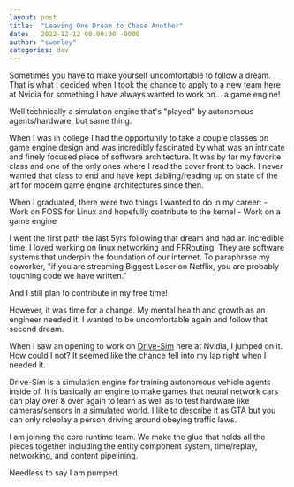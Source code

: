 ```yaml
---
layout: post
title:  "Leaving One Dream to Chase Another"
date:   2022-12-12 00:00:00 -0000
author: "sworley"
categories: dev
---
```


Sometimes you have to make yourself uncomfortable to follow a dream. That
is what I decided when I took the chance to apply to a new team
here at Nvidia for something I have always wanted to work on... a game engine!

Well technically a simulation engine that's "played" by autonomous agents/hardware, but
same thing.

When I was in college I had the opportunity to take a couple classes on game engine
design and was incredibly fascinated by what was an intricate
and finely focused piece of software architecture. It was by far my favorite class and one
of the only ones where I read the cover front to back. I never wanted that class to end
and have kept dabling/reading up on state of the art for modern game engine architectures
since then.

When I graduated, there were two things I wanted to do in my career:
	- Work on FOSS for Linux and hopefully contribute to the kernel
	- Work on a game engine

I went the first path the last 5yrs following that dream and had an incredible time. I loved
working on linux networking and FRRouting. They are software systems that underpin
the foundation of our internet. To paraphrase my coworker, "if you are streaming
Biggest Loser on Netflix, you are probably touching code we have written."

And I still plan to contribute in my free time!


However, it was time for a change. My mental health and growth as an engineer
needed it. I wanted to be uncomfortable again and follow that second dream.

When I saw an opening to work on [Drive-Sim](https://blogs.nvidia.com/blog/2021/04/12/nvidia-drive-sim-omniverse-early-access/) here
at Nvidia, I jumped on it. How could I not? It seemed like the chance fell into
my lap right when I needed it.


Drive-Sim is a simulation engine for training autonomous vehicle agents inside of.
It is basically an engine to make games that neural network cars can play over
& over again to learn as well as to test hardware like cameras/sensors in a
simulated world. I like to describe it as GTA but you can only roleplay a
person driving around obeying traffic laws.

I am joining the core runtime team. We make the glue that holds all the pieces
together including the entity component system, time/replay, networking, and
content pipelining.

Needless to say I am pumped.
